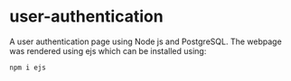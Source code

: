 # user-authentication
A user authentication page using Node js and PostgreSQL.
The webpage was rendered using ejs which can be installed using:
```
npm i ejs
```
